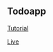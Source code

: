 ## Todoapp

[Tutorial](https://mohamed-aziz.github.io/write-your-first-web-app-using-python-and-javascript.html)

[Live](http://todoapp.devslack.com/)
